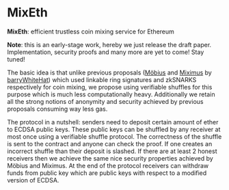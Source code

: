 # MixEth
**MixEth**: efficient trustless coin mixing service for Ethereum

**Note**: this is an early-stage work, hereby we just release the draft paper. Implementation, security proofs and many more are yet to come! Stay tuned!

The basic idea is that unlike previous proposals ([Möbius](https://eprint.iacr.org/2017/881.pdf) and [Miximus](https://github.com/barryWhiteHat/miximus) by [barryWhiteHat](https://github.com/barryWhiteHat)) which used linkable ring signatures and zkSNARKS respectively for coin mixing, we propose using verifiable shuffles for this purpose which is much less computationally heavy. Additionally we retain all the strong notions of anonymity and security achieved by previous proposals consuming way less gas.

The protocol in a nutshell: senders need to deposit certain amount of ether to ECDSA public keys. These public keys can be shuffled by any receiver at most once using a verifiable shuffle protocol. The correctness of the shuffle is sent to the contract and anyone can check the proof. If one creates an incorrect shuffle than their deposit is slashed. If there are at least 2 honest receivers then we achieve the same nice security properties achieved by Möbius and Miximus. At the end of the protocol receivers can withdraw funds from public key which are public keys with respect to a modified version of ECDSA.
